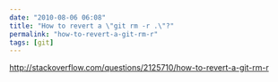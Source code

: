 ```yaml
---
date: "2010-08-06 06:08"
title: "How to revert a \"git rm -r .\"?"
permalink: "how-to-revert-a-git-rm-r"
tags: [git]
---
```


<a href="http://stackoverflow.com/questions/2125710/how-to-revert-a-git-rm-r">http://stackoverflow.com/questions/2125710/how-to-revert-a-git-rm-r</a>
